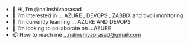 - 👋 Hi, I’m @nalinshivaprasad
- 👀 I’m interested in ... AZURE , DEVOPS , ZABBIX and tivoli monitoring 
- 🌱 I’m currently learning ... AZURE AND DEVOPS 
- 💞️ I’m looking to collaborate on ...AZURE
- 📫 How to reach me ...nalinshivaprasad@gmail.com
